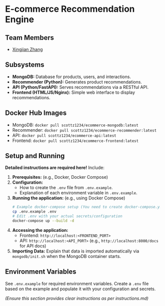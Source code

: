 # E-commerce Recommendation Engine

## Team Members

*   [Xingjian Zhang](https://github.com/ScottZXJ123)

## Subsystems

*   **MongoDB:** Database for products, users, and interactions.
*   **Recommender (Python):** Generates product recommendations.
*   **API (Python/FastAPI):** Serves recommendations via a RESTful API.
*   **Frontend (HTML/JS/Nginx):** Simple web interface to display recommendations.

## Docker Hub Images

*   MongoDB: `docker pull scottz1234/ecommerce-mongodb:latest`
*   Recommender: `docker pull scottz1234/ecommerce-recommender:latest`
*   API: `docker pull scottz1234/ecommerce-api:latest`
*   Frontend: `docker pull scottz1234/ecommerce-frontend:latest`

## Setup and Running

**Detailed instructions are required here!** Include:

1.  **Prerequisites:** (e.g., Docker, Docker Compose)
2.  **Configuration:**
    *   How to create the `.env` file from `.env.example`.
    *   Explanation of each environment variable in `.env.example`.
3.  **Running the application:** (e.g., using Docker Compose)
    ```bash
    # Example docker-compose setup (You need to create docker-compose.yml)
    cp .env.example .env
    # Edit .env with your actual secrets/configuration
    docker-compose up --build -d
    ```
4.  **Accessing the application:**
    *   Frontend: `http://localhost:<FRONTEND_PORT>`
    *   API: `http://localhost:<API_PORT>` (e.g., `http://localhost:8000/docs` for API docs)
5.  **Importing Data:** Explain that data is imported automatically via `mongodb/init.sh` when the MongoDB container starts.

## Environment Variables

See `.env.example` for required environment variables. Create a `.env` file based on the example and populate it with your configuration and secrets.

*(Ensure this section provides clear instructions as per instructions.md)*

